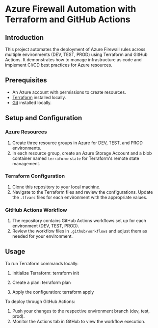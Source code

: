 # Azure Firewall Automation with Terraform and GitHub Actions

## Introduction

This project automates the deployment of Azure Firewall rules across multiple environments (DEV, TEST, PROD) using Terraform and GitHub Actions. It demonstrates how to manage infrastructure as code and implement CI/CD best practices for Azure resources.

## Prerequisites

- An Azure account with permissions to create resources.
- [Terraform](https://www.terraform.io/downloads.html) installed locally.
- [Git](https://git-scm.com/downloads) installed locally.

## Setup and Configuration

### Azure Resources

1. Create three resource groups in Azure for DEV, TEST, and PROD environments.
2. In each resource group, create an Azure Storage Account and a blob container named `terraform-state` for Terraform's remote state management.

### Terraform Configuration

1. Clone this repository to your local machine.
2. Navigate to the Terraform files and review the configurations. Update the `.tfvars` files for each environment with the appropriate values.

### GitHub Actions Workflow

1. The repository contains GitHub Actions workflows set up for each environment (DEV, TEST, PROD).
2. Review the workflow files in `.github/workflows` and adjust them as needed for your environment.

## Usage

To run Terraform commands locally:

1. Initialize Terraform:
terraform init

2. Create a plan:
terraform plan

3. Apply the configuration:
terraform apply


To deploy through GitHub Actions:

1. Push your changes to the respective environment branch (dev, test, prod).
2. Monitor the Actions tab in GitHub to view the workflow execution.
